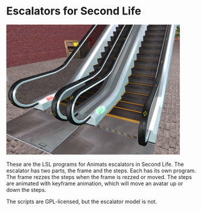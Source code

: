 # Escalators for Second Life

![Escalators](doc/escalatorcloseup.jpg)

These are the LSL programs for Animats escalators in Second Life.
The escalator has two parts, the frame and the steps.
Each has its own program.
The frame rezzes the steps when the frame is rezzed or moved.
The steps are animated with keyframe animation, which will move an avatar up or down the steps.

The scripts are GPL-licensed, but the escalator model is not.
